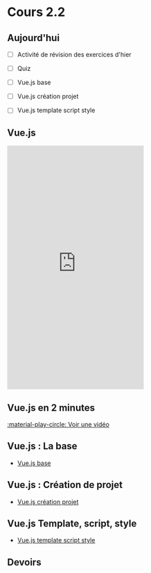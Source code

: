 # Cours 2.2

<!--https://squidfunk.github.io/mkdocs-material/reference/admonitions/
✏️note, 📄abstract, ℹ️info, 🔥tip, ✔️success, ❔question, ⚠️warning, ❌failure, ⚡danger, 🐞bug, 🧪example, ❜❜quote
-->

## Aujourd'hui

- [ ] Activité de révision des exercices d'hier
- [ ] Quiz
- [ ] Vue.js base
- [ ] Vue.js création projet
- [ ] Vue.js template script style



## Vue.js

<iframe width="315" height="560"
src="https://www.youtube.com/embed/_1-GRjQROAw?si=Etou1mPTlyThUbau"
title="YouTube video player"
frameborder="0"
allow="accelerometer; autoplay; clipboard-write; encrypted-media; gyroscope; picture-in-picture; web-share"
allowfullscreen></iframe>


## Vue.js en 2 minutes
[:material-play-circle: Voir une vidéo](https://www.youtube.com/watch?v=KgcKB7ZrPvw)

## Vue.js : La base
- [Vue.js base](./vue/index.md)

## Vue.js : Création de projet
- [Vue.js création projet](./vue/creation-projet.md)

## Vue.js Template, script, style
- [Vue.js template script style](./vue/template-script-style.md)

## Devoirs
